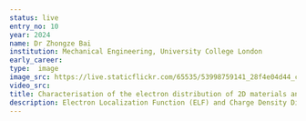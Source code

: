 ```yaml
---
status: live
entry_no: 10
year: 2024
name: Dr Zhongze Bai	
institution: Mechanical Engineering, University College London
early_career: 
type:  image 
image_src: https://live.staticflickr.com/65535/53998759141_28f4e04d44_c_d.jpg
video_src: 
title: Characterisation of the electron distribution of 2D materials and their adsorbates
description: Electron Localization Function (ELF) and Charge Density Difference (CDD) are important tools in quantum chemistry to analyse electron distribution, bonding properties and intermolecular interactions, which aid in studying chemical reactions, material properties, and electronic stability. In our work, we carried out electronic analysis for CuNC-4-pyridine (a Cu-base single-atom catalyst) with and without COOH adsorption (one of the key intermediates during CO2 electroreduction). In detail, ELF and CDD analysis present the bonding nature of CuNC-4-pyridine. And CDD of adsorbed COOH on CuNC-4-pyridine is used to reveal the CO2 reduction characteristics on CuNC-4-pyridine at the electronic level. Such information is helpful for understanding electronic structures, bonding and reactivity of CuNC-4-pyridine, providing valuable insights for catalyst design, reaction mechanisms, determination of the stability of catalysts and selection of the adsorption sites for intermediates. The quantum chemical calculations were performed on ARCHER2.
---
```


